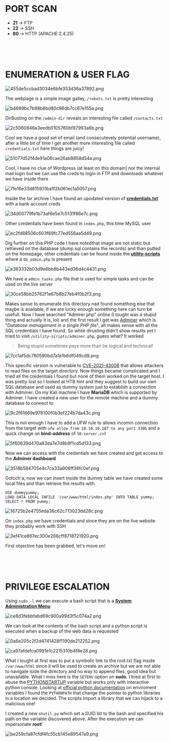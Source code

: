 # PORT SCAN
* **21** &#8594; FTP
* **22** &#8594; SSH
* **80** &#8594; HTTP (APACHE 2.4.25)

<br><br><br>

# ENUMERATION & USER FLAG

![455de5ccbad3034e6bfe353d36a37892.png](img/455de5ccbad3034e6bfe353d36a37892.png)

The webpage is a simple image galley, `/robots.txt` is pretty interesting

![b4689bc7b98b8bd80c96db7cc67e155a.png](img/b4689bc7b98b8bd80c96db7cc67e155a.png)

DirBusting on the `/admin-dir` reveals an interesting file called `/contacts.txt`

![2c5060846a3eedb0105760bf87993a6b.png](img/2c5060846a3eedb0105760bf87993a6b.png)

Cool we have a good set of email (and consecutevely potential username), after a little bit of time I get another more interesting file called `credentials.txt` here things are juicy!

![51077d52f4de91a06cae26ab8858d54a.png](img/51077d52f4de91a06cae26ab8858d54a.png)

Cool, I have no clue of Wordpress (at least on this domain) nor the internal mail login but we can use the creds to login in FTP and downloads whatever we have inside there

![7fe16e33d815931ba1f2b061ec1a5057.png](img/7fe16e33d815931ba1f2b061ec1a5057.png)

Inside the tar archive I have found an upodated version of **<u>credentials.txt</u>** with a bank account creds

![34d00779fe1b73af6e5e7c5131f86e7c.png](img/34d00779fe1b73af6e5e7c5131f86e7c.png)

Other credentials have been found in `index.php`, this time MySQL user

![ec2fd88506c603f69fc77ed556aa5d49.png](img/ec2fd88506c603f69fc77ed556aa5d49.png)

Dig further on this PHP code I have notedthat image are not static but retrieved on the database (dump.sql contains the records) and than putted on the homepage, other credentials can be found inside the **<u>utility-scripts</u>** where a `db_admin.php` is present

![e363332b03d9e6bb8b443ed36d4c4431.png](img/e363332b03d9e6bb8b443ed36d4c4431.png)

 We have a  `admin_tasks.php` file that is used for simple tasks and can be used on the live server
 
 ![30ce58bb25762f1e67b8b27eb4f0b2f3.png](img/30ce58bb25762f1e67b8b27eb4f0b2f3.png)
 
 Makes sense to enumerate this directory nad found something else that maybe is available, if we are lucky enough something here can turn be usefull. Now I have searched "Admirer php" online (I tought was a stupid thing and actually it is, lol) and the first result I get was [Adminer](https://www.adminer.org/) which is "_Database management in a single PHP file_", all makes sense with all the SQL credentials  I have found.
 So while dirusting didn't show results yet I tried to visit `/utility-scripts/adminer.php`, guess what? It worked
 
 > Being stupid sometimes pays more than be logical and technical!
 
 ![7cc1af5dc780590bd7a1e1b6df049cd9.png](img/7cc1af5dc780590bd7a1e1b6df049cd9.png)
 
This specific version is vulnerable to [CVE-2021-43008](https://github.com/p0dalirius/CVE-2021-43008-AdminerRead/blob/master/README.md) that allows attackers to read files on the target directory. Now things became complicated and I tried all the credentials I found but none of them worked on the target host. I was pretty lost so I looked at HTB hint and they suggest to build our own SQL database and used as dummy system just to establish a connection with Adminer. On my Kali machine I have **MariaDB** which is supported by Adminer. I have created a new user for the remote machine and a dummy database to connect to

![9c2f61669e978100f0b3ef224b7da43c.png](img/9c2f61669e978100f0b3ef224b7da43c.png)

This is not enough I have to add a UFW rule to allows incomin connection from the target with `ufw allow from 10.10.10.187 to any port 3306` and a quick change on **bind-address** of `50-server.cnf`

![5f60639d470a83da7e7d8b9f1cd5d133.png](img/5f60639d470a83da7e7d8b9f1cd5d133.png)

Now we can access with the credentials we have created and get access to the **Adminer dashboard**

![3518b584705e4c7ca33a906ff36fc0ef.png](img/3518b584705e4c7ca33a906ff36fc0ef.png)

Gotcch'a, now we can insert inside the dummy table we have created some local files and than retrieve the results with

```{sql}
USE dummyyummy;
LOAD DATA LOCAL INFILE '/var/www/html/index.php' INTO TABLE yummy;
SELECT * FROM yummy;
```

![16725b2e4755eda36c62c713023dd28c.png](img/16725b2e4755eda36c62c713023dd28c.png)

On `index.php` we have credentials and since they are on the live website they probably work with SSH

![3ef41ce867ec300e266cff8718721920.png](img/3ef41ce867ec300e266cff8718721920.png)

First objective has been grabbed, let's move on!

<br><br><br>

# PRIVILEGE ESCALATION
Using `sudo -l` we can execute a bash script that is a **<u>System Administration Menu</u>**

![ce8d3febbfabd69c900a99d3f5c074a2.png](img/ce8d3febbfabd69c900a99d3f5c074a2.png)

We can look at the contents of the bash script and a python script is executed when a backup of the web data is requested

![0a6e205c2f2d4741428f1190de212252.png](img/0a6e205c2f2d4741428f1190de212252.png)

![ca97afdefca0991e1c2215310b4f8e28.png](img/ca97afdefca0991e1c2215310b4f8e28.png)

What I tought at first was to put a symbolic link to the root.txt flag inside `/var/www/html` since it will be used to create an archive but we are not able to navigate iside the directory and no way to append files, good idea but unavailable. What I miss here is the `SETENV` option on **sudo**. I tried at first to abuse the [PYTHONSTARTUP](http://www.witkowskibartosz.com/blog/pythonstartup_what_it_is_and_how_to_use_it.html) variable but works only with interactive python console. Looking at [official python documentation](https://docs.python.org/3/using/cmdline.html#environment-variables) on enviroment variables I found the `PYTHONPATH` that change the pointer to python libraries in a location we decided. The scripts import a library that we can hijack to a malicious one!

I created a new `shutil.py` which set a SUID bit to the bash and specified his path on the variable discovered above. After the execution we can impersonate **root**!

![be259cfa87cfdf4fc55cb145e89547a9.png](img/be259cfa87cfdf4fc55cb145e89547a9.png)
